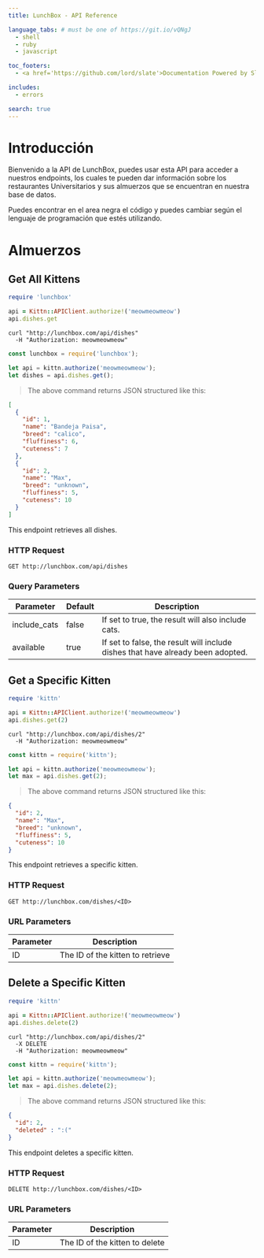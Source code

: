 ```yaml
---
title: LunchBox - API Reference

language_tabs: # must be one of https://git.io/vQNgJ
  - shell
  - ruby
  - javascript

toc_footers:
  - <a href='https://github.com/lord/slate'>Documentation Powered by Slate</a>

includes:
  - errors

search: true
---
```


# Introducción

Bienvenido a la API de LunchBox, puedes usar esta API para acceder a nuestros endpoints,
los cuales te pueden dar información sobre los restaurantes Universitarios y sus almuerzos que se encuentran en nuestra base de datos.

Puedes encontrar en el area negra el código y puedes cambiar según el lenguaje de programación que estés utilizando.



<!-- # Authentication

> To authorize, use this code:

```ruby
require 'kittn'

api = Kittn::APIClient.authorize!('meowmeowmeow')
```

```python
import kittn

api = kittn.authorize('meowmeowmeow')
```

```shell
# With shell, you can just pass the correct header with each request
curl "api_endpoint_here"
  -H "Authorization: meowmeowmeow"
```

```javascript
const kittn = require('kittn');

let api = kittn.authorize('meowmeowmeow');
```

> Make sure to replace `meowmeowmeow` with your API key.

Kittn uses API keys to allow access to the API. You can register a new Kittn API key at our [developer portal](http://lunchbox.com/developers).

Kittn expects for the API key to be included in all API requests to the server in a header that looks like the following:

`Authorization: meowmeowmeow`

<aside class="notice">
You must replace <code>meowmeowmeow</code> with your personal API key.
</aside> -->

# Almuerzos

## Get All Kittens

```ruby
require 'lunchbox'

api = Kittn::APIClient.authorize!('meowmeowmeow')
api.dishes.get
```

```shell
curl "http://lunchbox.com/api/dishes"
  -H "Authorization: meowmeowmeow"
```

```javascript
const lunchbox = require('lunchbox');

let api = kittn.authorize('meowmeowmeow');
let dishes = api.dishes.get();
```

> The above command returns JSON structured like this:

```json
[
  {
    "id": 1,
    "name": "Bandeja Paisa",
    "breed": "calico",
    "fluffiness": 6,
    "cuteness": 7
  },
  {
    "id": 2,
    "name": "Max",
    "breed": "unknown",
    "fluffiness": 5,
    "cuteness": 10
  }
]
```

This endpoint retrieves all dishes.

### HTTP Request

`GET http://lunchbox.com/api/dishes`

### Query Parameters

Parameter | Default | Description
--------- | ------- | -----------
include_cats | false | If set to true, the result will also include cats.
available | true | If set to false, the result will include dishes that have already been adopted.



## Get a Specific Kitten

```ruby
require 'kittn'

api = Kittn::APIClient.authorize!('meowmeowmeow')
api.dishes.get(2)
```

```shell
curl "http://lunchbox.com/api/dishes/2"
  -H "Authorization: meowmeowmeow"
```

```javascript
const kittn = require('kittn');

let api = kittn.authorize('meowmeowmeow');
let max = api.dishes.get(2);
```

> The above command returns JSON structured like this:

```json
{
  "id": 2,
  "name": "Max",
  "breed": "unknown",
  "fluffiness": 5,
  "cuteness": 10
}
```

This endpoint retrieves a specific kitten.

### HTTP Request

`GET http://lunchbox.com/dishes/<ID>`

### URL Parameters

Parameter | Description
--------- | -----------
ID | The ID of the kitten to retrieve

## Delete a Specific Kitten

```ruby
require 'kittn'

api = Kittn::APIClient.authorize!('meowmeowmeow')
api.dishes.delete(2)
```

```shell
curl "http://lunchbox.com/api/dishes/2"
  -X DELETE
  -H "Authorization: meowmeowmeow"
```

```javascript
const kittn = require('kittn');

let api = kittn.authorize('meowmeowmeow');
let max = api.dishes.delete(2);
```

> The above command returns JSON structured like this:

```json
{
  "id": 2,
  "deleted" : ":("
}
```

This endpoint deletes a specific kitten.

### HTTP Request

`DELETE http://lunchbox.com/dishes/<ID>`

### URL Parameters

Parameter | Description
--------- | -----------
ID | The ID of the kitten to delete
